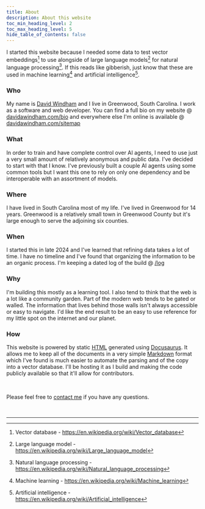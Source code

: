 ```yaml
---
title: About
description: About this website
toc_min_heading_level: 2
toc_max_heading_level: 5
hide_table_of_contents: false
---
```


I started this website because I needed some data to test vector embeddings[^1] to use alongside of large language models[^2] for natural language processing[^3]. If this reads like gibberish, just know that these are used in machine learning[^4] and artificial intelligence[^5]. 


### Who

My name is [David Windham](https://davidwindham.com) and I live in Greenwood, South Carolina. I work as a software and web developer. You can find a full bio on my website @ [davidawindham.com/bio](https://davidawindham.com/bio) and everywhere else I'm online is available @ [davidawindham.com/sitemap](https://davidawindham.com/sitemap)

### What

In order to train and have complete control over AI agents, I need to use just a very small amount of relatively anonymous and public data. I've decided to start with that I know. I've previously built a couple AI agents using some common tools but I want this one to rely on only one dependency and be interoperable with an assortment of models.

### Where

I have lived in South Carolina most of my life. I've lived in Greenwood for 14 years. Greenwood is a relatively small town in Greenwood County but it's large enough to serve the adjoining six counties. 


### When

I started this in late 2024 and I've learned that refining data takes a lot of time. I have no timeline and I've found that organizing the information to be an organic process. I'm keeping a dated log of the build @ [/log](/log)

### Why

I'm building this mostly as a learning tool. I also tend to think that the web is a lot like a community garden. Part of the modern web tends to be gated or walled. The information that lives behind those walls isn't always accessible or easy to navigate. I'd like the end result to be an easy to use reference for my little spot on the internet and our planet.

### How

This website is powered by static [HTML](https://en.wikipedia.org/wiki/HTML) generated using [Docusaurus](https://docusaurus.io). It allows me to keep all of the documents in a very simple [Markdown](https://en.wikipedia.org/wiki/Markdown) format which I've found is much easier to automate the parsing and of the copy into a vector database. I'll be hosting it as I build and making the code publicly available so that it'll allow for contributors.

<div>&nbsp;</div>

Please feel free to [contact me](https://davidawindham.com/contact) if you have any questions.

<div>&nbsp;</div>

---

[^1]: Vector database - https://en.wikipedia.org/wiki/Vector_database
[^2]: Large language model - https://en.wikipedia.org/wiki/Large_language_model
[^3]: Natural language processing - https://en.wikipedia.org/wiki/Natural_language_processing
[^4]: Machine learning - https://en.wikipedia.org/wiki/Machine_learning
[^5]: Artificial intelligence - https://en.wikipedia.org/wiki/Artificial_intelligence